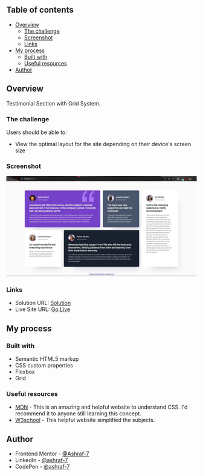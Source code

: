 ## Table of contents

- [Overview](#overview)
  - [The challenge](#the-challenge)
  - [Screenshot](#screenshot)
  - [Links](#links)
- [My process](#my-process)
  - [Built with](#built-with)
  - [Useful resources](#useful-resources)
- [Author](#Author)

## Overview

Testimonial Section with Grid System.

### The challenge

Users should be able to:

- View the optimal layout for the site depending on their device's screen size

### Screenshot

![](./images/screenshot.jpg)

### Links

- Solution URL: [Solution](https://github.com/Ashraf-7/Testimonial-Grid-Section)
- Live Site URL: [Go Live](https://ashraf-7.github.io/Testimonial-Grid-Section/)

## My process

### Built with

- Semantic HTML5 markup
- CSS custom properties
- Flexbox
- Grid

### Useful resources

- [MDN](https://developer.mozilla.org/en-US/docs/Web/CSS) - This is an amazing and helpful website to understand CSS. I'd recommend it to anyone still learning this concept.
- [W3school](https://www.w3schools.com/css/default.asp) - This helpful website simplified the subjects.

## Author

- Frontend Mentor - [@Ashraf-7](https://www.frontendmentor.io/profile/Ashraf-7)
- LinkedIn - [@ashraf-7](https://www.linkedin.com/in/ashraf-awad-a27023b4/)
- CodePen - [@ashraf-7](https://codepen.io/ashraf-7)
